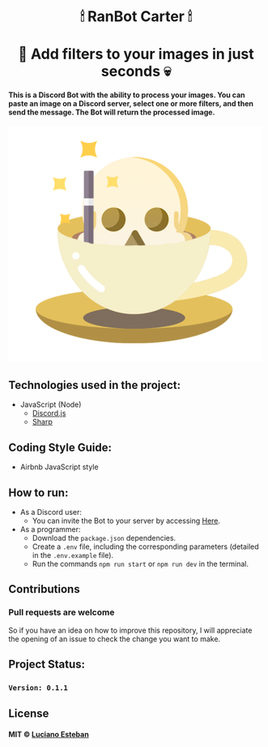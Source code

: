 <h1 align="center">
  🕯 RanBot Carter 🕯
</h1>

<h1 align="center">🎩 Add filters to your images in just seconds 💀</h1>

<h4>
  This is a Discord Bot with the ability to process your images.
  You can paste an image on a Discord server, select one or more filters, and then send the message.
  The Bot will return the processed image.
</h4>

<img src="public/src/imasku-logo.png" alt="RanBot-Carter sample img" width="500"/>

## Technologies used in the project:
- JavaScript (Node)
    - [Discord.js](https://discord.js.org/#/)
    - [Sharp](https://sharp.pixelplumbing.com/)

## Coding Style Guide:
- Airbnb JavaScript style

## How to run:
- As a Discord user:
    - You can invite the Bot to your server by accessing [Here](https://discord.com/api/oauth2/authorize?client_id=949779718478106665&permissions=413390982208&scope=bot).
- As a programmer:
    - Download the `package.json` dependencies.
    - Create a `.env` file, including the corresponding parameters (detailed in the `.env.example` file).
    - Run the commands `npm run start` or `npm run dev` in the terminal.

## Contributions
<h3>Pull requests are welcome</h3>

So if you have an idea on how to improve this repository, I will appreciate
the opening of an issue to check the change you want to make.

<!-- ## Credits -->


## Project Status:

### `Version: 0.1.1`

## License
#### MIT © [Luciano Esteban](https://github.com/LucioFex)
